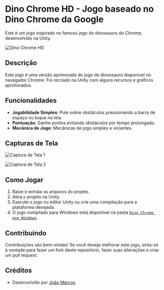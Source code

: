 # Dino Chrome HD - Jogo baseado no Dino Chrome da Google

Este é um jogo inspirado no famoso jogo do dinossauro do Chrome, desenvolvido na Unity.

![Dino Chrome HD](https://blogger.googleusercontent.com/img/a/AVvXsEjEvBKupAwu-GHrFgWPTaBa8GiOBmT-XRcxLLwBNuMLxvJ2s4DyXSxr5XojAgni23F3xpnZU-YeINpXAVWGFRBUHYMPywj3cxn4y7aOj_71dfbrdtV1bT3CKtQiDRbCX7KkocHDWnxRZ74lhGRwR5whdntQ1WBEfqAs-LJHbGZQdM9XbnnzeV7t-b6ARsi5)

## Descrição

Este jogo é uma versão aprimorada do jogo do dinossauro disponível no navegador Chrome. Foi recriado na Unity com alguns recursos e gráficos aprimorados.

## Funcionalidades

- **Jogabilidade Simples:** Pule sobre obstáculos pressionando a barra de espaço ou toque na tela.
- **Pontuação:** Ganhe pontos evitando obstáculos por tempo prolongado.
- **Mecânica de Jogo:** Mecânicas de jogo simples e viciantes.

## Capturas de Tela

![Captura de Tela 1](https://blogger.googleusercontent.com/img/a/AVvXsEhG7Qbp45WiXXTmqknRKP-yxtKZECrAcFnVRDpnmg62xgU_iULgo6ZmiKNAVu5fLE7VhMC3vbLrc7oAa0aQrkIU_nonmynkIi8bLIdHwytLSadw4O9uZWmfKvo0uvozCxrKAk_Hk_wnzb6iT0Wi_gLksbf2OVHYBKg4E68Vi1gbGDHkmtqmaocfskHtrYLE)


![Captura de Tela 2](https://blogger.googleusercontent.com/img/a/AVvXsEjeavB39z9LL_h0qkQC-c0D82otb4y86BoarA708BGdsJi3PmX3mCzWhqggil5mgi5YcoGEPMaOBUPcRa847oprPZxGv4eUu8YoO0_9iIs7cwb4qAK13AS7_t-V_-46s6ZFCqMjFyHW7ecF31Sfo6uK_X_-0Rlq1iUc3TubotOHt-UQdSH7iwFZ_TEan8Fm)

## Como Jogar

1. Baixe e extraia os arquivos do projeto.
2. Abra o projeto na Unity.
3. Execute o jogo no editor Unity ou crie uma compilação para a plataforma desejada.
4. O jogo compilado para Windows está disponível na pasta [`Dino Chrome exe Windows`](https://github.com/JM7087/Dino-Chrome-Hd-Unity/tree/main/Dino%20Chrome%20exe%20Windows).

## Contribuindo

Contribuições são bem-vindas! Se você deseja melhorar este jogo, sinta-se à vontade para fazer um fork deste repositório, fazer suas alterações e criar um pull request.

## Créditos

- Desenvolvido por [João Marcos](https://grupo.jm7087.com)

